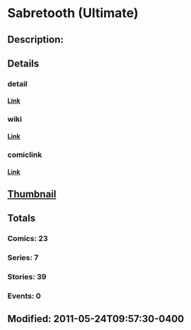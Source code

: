 # Sabretooth (Ultimate)
## Description: 
## Details
### detail
#### [Link](http://marvel.com/characters/1975/sabretooth?utm_campaign=apiRef&utm_source=225578a89fc76f3d20fbffda5d17a88d)
### wiki
#### [Link](http://marvel.com/universe/Sabretooth_%28Ultimate%29?utm_campaign=apiRef&utm_source=225578a89fc76f3d20fbffda5d17a88d)
### comiclink
#### [Link](http://marvel.com/comics/characters/1010968/sabretooth_ultimate?utm_campaign=apiRef&utm_source=225578a89fc76f3d20fbffda5d17a88d)
## [Thumbnail](http://i.annihil.us/u/prod/marvel/i/mg/8/c0/4c0033dfc318e.jpg)
## Totals
### Comics: 23
### Series: 7
### Stories: 39
### Events: 0
## Modified: 2011-05-24T09:57:30-0400